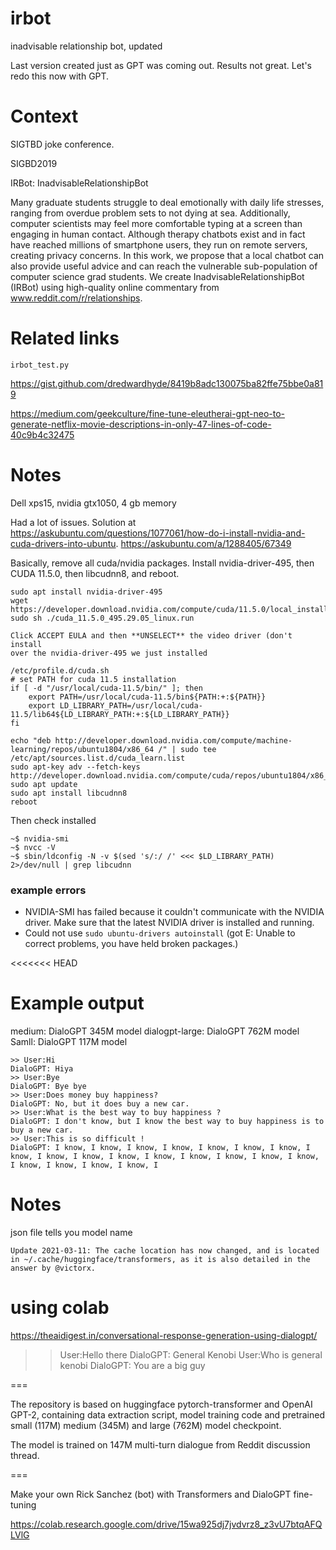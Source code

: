 # irbot

inadvisable relationship bot, updated

Last version created just as GPT was coming out. Results not great. Let's
redo this now with GPT.

# Context 

SIGTBD joke conference.

SIGBD2019

IRBot: InadvisableRelationshipBot

Many graduate students struggle to deal emotionally with daily life stresses, ranging from overdue problem sets to not dying at sea. Additionally, computer scientists may feel more comfortable typing at a screen than engaging in human contact. Although therapy chatbots exist and in fact have reached millions of smartphone users, they run on remote servers, creating privacy concerns. In this work, we propose that a local chatbot can also provide useful advice and can reach the vulnerable sub-population of computer science grad students. We create InadvisableRelationshipBot (IRBot) using high-quality online commentary from www.reddit.com/r/relationships.


# Related links
`irbot_test.py`

https://gist.github.com/dredwardhyde/8419b8adc130075ba82ffe75bbe0a819

https://medium.com/geekculture/fine-tune-eleutherai-gpt-neo-to-generate-netflix-movie-descriptions-in-only-47-lines-of-code-40c9b4c32475

# Notes

Dell xps15, nvidia gtx1050, 4 gb memory

Had a lot of issues. Solution at
https://askubuntu.com/questions/1077061/how-do-i-install-nvidia-and-cuda-drivers-into-ubuntu.
https://askubuntu.com/a/1288405/67349

Basically, remove all cuda/nvidia packages. Install nvidia-driver-495, then
CUDA 11.5.0, then libcudnn8, and reboot.

```
sudo apt install nvidia-driver-495
wget https://developer.download.nvidia.com/compute/cuda/11.5.0/local_installers/cuda_11.5.0_495.29.05_linux.run
sudo sh ./cuda_11.5.0_495.29.05_linux.run

Click ACCEPT EULA and then **UNSELECT** the video driver (don't install
over the nvidia-driver-495 we just installed

```

```
/etc/profile.d/cuda.sh
# set PATH for cuda 11.5 installation
if [ -d "/usr/local/cuda-11.5/bin/" ]; then
    export PATH=/usr/local/cuda-11.5/bin${PATH:+:${PATH}}
    export LD_LIBRARY_PATH=/usr/local/cuda-11.5/lib64${LD_LIBRARY_PATH:+:${LD_LIBRARY_PATH}}
fi
```

```
echo "deb http://developer.download.nvidia.com/compute/machine-learning/repos/ubuntu1804/x86_64 /" | sudo tee /etc/apt/sources.list.d/cuda_learn.list
sudo apt-key adv --fetch-keys  http://developer.download.nvidia.com/compute/cuda/repos/ubuntu1804/x86_64/7fa2af80.pub
sudo apt update
sudo apt install libcudnn8
reboot
```

Then check installed
```
~$ nvidia-smi
~$ nvcc -V
~$ sbin/ldconfig -N -v $(sed 's/:/ /' <<< $LD_LIBRARY_PATH) 2>/dev/null | grep libcudnn
```


### example errors

- NVIDIA-SMI has failed because it couldn't communicate with the NVIDIA driver. Make sure that the latest NVIDIA driver is installed and running.
- Could not use `sudo ubuntu-drivers autoinstall` (got E: Unable to correct problems, you have held broken packages.)

<<<<<<< HEAD


# Example output

medium: DialoGPT 345M model
dialogpt-large: DialoGPT 762M model
Samll: DialoGPT 117M model

```
>> User:Hi
DialoGPT: Hiya
>> User:Bye
DialoGPT: Bye bye
>> User:Does money buy happiness?
DialoGPT: No, but it does buy a new car.
>> User:What is the best way to buy happiness ?
DialoGPT: I don't know, but I know the best way to buy happiness is to buy a new car.
>> User:This is so difficult !
DialoGPT: I know, I know, I know, I know, I know, I know, I know, I know, I know, I know, I know, I know, I know, I know, I know, I know, I know, I know, I know, I know, I
```

# Notes 

json file tells you model name

```
Update 2021-03-11: The cache location has now changed, and is located in ~/.cache/huggingface/transformers, as it is also detailed in the answer by @victorx.
```

# using colab

https://theaidigest.in/conversational-response-generation-using-dialogpt/



>> User:Hello there
DialoGPT: General Kenobi
>> User:Who is general kenobi
DialoGPT: You are a big guy

===

The repository is based on huggingface pytorch-transformer and OpenAI GPT-2, containing data extraction script, model training code and pretrained small (117M) medium (345M) and large (762M) model checkpoint.

The model is trained on 147M multi-turn dialogue from Reddit discussion thread.

===

Make your own Rick Sanchez (bot) with Transformers and DialoGPT fine-tuning


https://colab.research.google.com/drive/15wa925dj7jvdvrz8_z3vU7btqAFQLVlG
